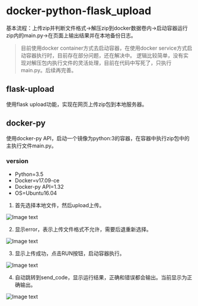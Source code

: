 # docker-python-flask_upload
基本流程：上传zip并判断文件格式->解压zip到docker数据卷内->启动容器运行zip内的main.py->在页面上输出结果并在本地备份日志。

> 目前使用docker container方式去启动容器，在使用docker service方式启动容器执行时，目前存在部分问题，还在解决中。
> 逻辑比较简单，没有实现对解压包内执行文件的灵活处理，目前在代码中写死了，只执行main.py。后续再完善。
## flask-upload
使用flask upload功能，实现在网页上传zip包到本地服务器。
## docker-py
使用docker-py API，启动一个镜像为python:3的容器，在容器中执行zip包中的主执行文件main.py。

### version
- Python=3.5
- Docker=v17.09-ce
- Docker-py API=1.32
- OS=Ubuntu16.04

1. 首先选择本地文件，然后upload上传。

![Image text](https://github.com/magic-chenyang/docker-python-flask_upload/blob/master/images/1.png)

2. 显示error，表示上传文件格式不允许，需要后退重新选择。

![Image text](https://github.com/magic-chenyang/docker-python-flask_upload/blob/master/images/4.png)

3. 显示上传成功，点击RUN按钮，启动容器执行。

![Image text](https://github.com/magic-chenyang/docker-python-flask_upload/blob/master/images/2.png)


4. 自动跳转到send_code，显示运行结果，正确和错误都会输出。当前显示为正确输出。

![Image text](https://github.com/magic-chenyang/docker-python-flask_upload/blob/master/images/3.png)
